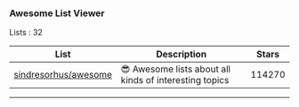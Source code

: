 
<h3 > Awesome List Viewer </h3>

Lists : 32


| List     | Description | Stars
| ------------- | ------------- | ------------- |
|[sindresorhus/awesome](http://htmlpreview.github.com/?https://github.com/jaimevalero/managing-awesome-lists/blob/develop/var/awl-sindresorhus%40awesome.html)| 😎 Awesome lists about all kinds of interesting topics | 114270 |


----
